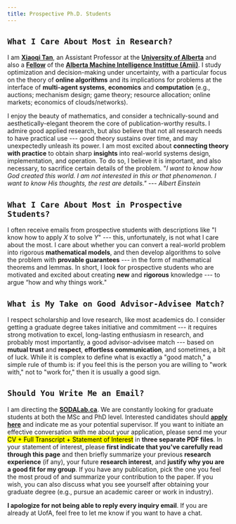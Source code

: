 ```yaml
---
title: Prospective Ph.D. Students
---
```



## `What I Care About Most in Research?`
>
I am [**Xiaoqi Tan**](/), an Assistant Professor at the [**University of Alberta**](https://www.ualberta.ca) and also a [**Fellow**](https://www.amii.ca/about/our-people/) of the [**Alberta Machine Intelligence Instittue (Amii)**](https://www.amii.ca).  I study optimization and decision-making under uncertainty, with a particular focus on the theory of **online algorithms** and its implications for problems at the interface of **multi-agent systems**, **economics** and **computation** (e.g., auctions; mechanism design; game theory; resource allocation; online markets; economics of clouds/networks).

>
I enjoy the beauty of mathematics, and consider a technically-sound and aesthetically-elegant theorem the core of publication-worthy results. I admire good applied research, but also believe that not all research needs to have practical use --- good theory sustains over time, and may unexpectedly unleash its power. I am most excited about **connecting theory with practice** to obtain sharp **insights** into real-world systems design, implementation, and operation. To do so, I believe it is important, and also necessary, to sacrifice certain details of the problem. "_I want to know how God created this world. I am not interested in this or that phenomenon. I want to know His thoughts, the rest are details." --- Albert Einstein_


## `What I Care About Most in Prospective Students?`
>
I often receive emails from prospective students with descriptions like "I know how to apply $X$ to solve $Y$" --- this, unfortunately, is not what I care about the most. I care about whether you can convert a real-world problem into rigorous **mathematical models**, and then develop algorithms to solve the problem with **provable guarantees** --- in the form of mathematical theorems and lemmas. In short, I look for prospective students who are motivated and excited about creating **new** and **rigorous** knowledge --- to argue “how and why things work."


## `What is My Take on Good Advisor-Advisee Match?`
>
I respect scholarship and love research, like most academics do. I consider getting a graduate degree takes initiative and commitment --- it requires  strong motivation to excel, long-lasting enthusiasm in research, and probably most importantly, a good advisor-advisee match --- based on **mutual trust** and **respect**,  **effortless communication**, and sometimes, a bit of luck. While it is complex to define what is exactly a "good match," a simple rule of thumb is: if you feel this is the person you are willing to "work with," not to "work for," then it is usually a good sign.



## `Should You Write Me an Email?`

>
I am directing the [**SODALab.ca**](https://sodalab.ca). We are constantly looking for graduate students at both the MSc and PhD level. Interested candidates should [**apply here**](https://www.ualberta.ca/computing-science/graduate-studies/programs-and-admissions/index.html) and indicate me as your potential supervisor. If you want to initiate an effective conversation with me about your application, please send me your <mark>CV + Full Transcript + Statement of Interest</mark> in **three separate PDF files**. In your statement of interest, please **first indicate that you've carefully read through this page** and then briefly summarize your previous **research experience** (if any), your future **research interest**, and **justify why you are a good fit for my group**. If you have any publication, pick the one you feel the most proud of and summarize your contribution to the paper. If you wish, you can also discuss what you see yourself after obtaining your graduate degree (e.g., pursue an academic career or work in industry).

>
**I apologize for not being able to reply every inquiry email**. If you are already at UofA, feel free to let me know if you want to have a chat.


<!-- - **Course Experience** (_full_ transcript in PDF). We may come from different backgrounds such as computer science, applied mathematics, statistics, operations research, and electrical engineering, etc. I do not expect you to be a straight-A student, but I do care about your performance in math/theory courses such as calculus, linear algebra, probability, statistics, algorithms, optimization, etc. -->